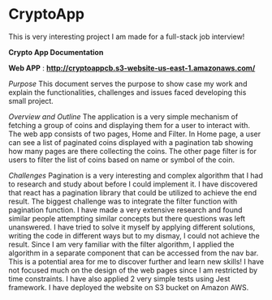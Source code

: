 # CryptoApp
This is very interesting project I am made for a full-stack job interview!

**Crypto App Documentation**

**Web APP** : **http://cryptoappcb.s3-website-us-east-1.amazonaws.com/**

*Purpose*
This document serves the purpose to show case my work and explain the functionalities, challenges and issues faced developing this small project.

*Overview and Outline*
The application is a very simple mechanism of fetching a group of coins and displaying them for a user to interact with. The web app consists of two pages, Home and Filter. In Home page, a user can see a list of paginated coins displayed with a pagination tab showing how many pages are there collecting the coins. The other page filter is for users to filter the list of coins based on name or symbol of the coin.

*Challenges*
Pagination is a very interesting and complex algorithm that I had to research and study about before I could implement it. I have discovered that react has a pagination library that could be utilized to achieve the end result. 
The biggest challenge was to integrate the filter function with pagination function. I have made a very extensive research and found similar people attempting similar concepts but there questions was left unanswered. I have tried to solve it myself by applying different solutions, writing the code in different ways but to my dismay, I could not achieve the result. Since I am very familiar with the filter algorithm, I applied the algorithm in a separate component that can be accessed from the nav bar. This is a potential area for me to discover further and learn new skills! I have not focused much on the design of the web pages since I am restricted by time constraints. I have also applied 2 very simple tests using Jest framework. I have deployed the website on S3 bucket on Amazon AWS.


